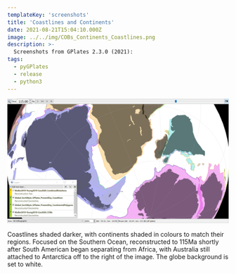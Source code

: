 ```yaml
---
templateKey: 'screenshots'
title: 'Coastlines and Continents'
date: 2021-08-21T15:04:10.000Z
image: ../../img/COBs_Continents_Coastlines.png
description: >-
  Screenshots from GPlates 2.3.0 (2021):
tags:
  - pyGPlates
  - release
  - python3
---
```

![Coastlines and Continents](../../img/COBs_Continents_Coastlines.png)

Coastlines shaded darker, with continents shaded in colours to match their regions. Focused on the Southern Ocean, reconstructed to 115Ma shortly after South American began separating from Africa, with Australia still attached to Antarctica off to the right of the image. The globe background is set to white. 
